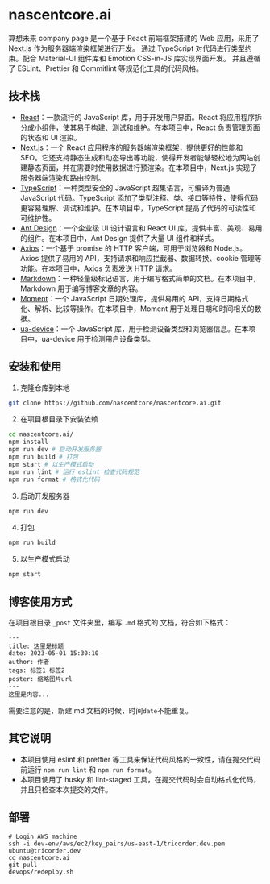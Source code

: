 # nascentcore.ai

算想未来 company page 是一个基于 React 前端框架搭建的 Web 应用，采用了 Next.js 作为服务器端渲染框架进行开发。
通过 TypeScript 对代码进行类型约束。配合 Material-UI 组件库和 Emotion CSS-in-JS 库实现界面开发。
并且遵循了 ESLint、Prettier 和 Commitlint 等规范化工具的代码风格。

## 技术栈

- [React](https://reactjs.org/)：一款流行的 JavaScript 库，用于开发用户界面。React 将应用程序拆分成小组件，使其易于构建、测试和维护。在本项目中，React 负责管理页面的状态和 UI 渲染。
- [Next.js](https://nextjs.org/)：一个 React 应用程序的服务器端渲染框架，提供更好的性能和 SEO。它还支持静态生成和动态导出等功能，使得开发者能够轻松地为网站创建静态页面，并在需要时使用数据进行预渲染。在本项目中，Next.js 实现了服务器端渲染和路由控制。
- [TypeScript](https://www.typescriptlang.org/)：一种类型安全的 JavaScript 超集语言，可编译为普通 JavaScript 代码。TypeScript 添加了类型注释、类、接口等特性，使得代码更容易理解、调试和维护。在本项目中，TypeScript 提高了代码的可读性和可维护性。
- [Ant Design](https://ant.design/)：一个企业级 UI 设计语言和 React UI 库，提供丰富、美观、易用的组件。在本项目中，Ant Design 提供了大量 UI 组件和样式。
- [Axios](https://axios-http.com/)：一个基于 promise 的 HTTP 客户端，可用于浏览器和 Node.js。Axios 提供了易用的 API，支持请求和响应拦截器、数据转换、cookie 管理等功能。在本项目中，Axios 负责发送 HTTP 请求。
- [Markdown](https://daringfireball.net/projects/markdown/)：一种轻量级标记语言，用于编写格式简单的文档。在本项目中，Markdown 用于编写博客文章的内容。
- [Moment](https://momentjs.com/)：一个 JavaScript 日期处理库，提供易用的 API，支持日期格式化、解析、比较等操作。在本项目中，Moment 用于处理日期和时间相关的数据。
- [ua-device](https://github.com/3846masa/ua-device)：一个 JavaScript 库，用于检测设备类型和浏览器信息。在本项目中，ua-device 用于检测用户设备类型。

## 安装和使用

1. 克隆仓库到本地

```bash
git clone https://github.com/nascentcore/nascentcore.ai.git
```

2. 在项目根目录下安装依赖

```bash
cd nascentcore.ai/
npm install
npm run dev # 启动开发服务器
npm run build # 打包
npm start # 以生产模式启动
npm run lint # 运行 eslint 检查代码规范
npm run format # 格式化代码
```

3. 启动开发服务器

```bash
npm run dev
```

4. 打包

```bash
npm run build
```

5. 以生产模式启动

```bash
npm start
```

## 博客使用方式

在项目根目录 `_post` 文件夹里，编写 `.md` 格式的 文档，符合如下格式：

```
---
title: 这里是标题
date: 2023-05-01 15:30:10
author: 作者
tags: 标签1 标签2
poster: 缩略图片url
---
这里是内容...

```

需要注意的是，新建 md 文档的时候，时间`date`不能重复。

## 其它说明

- 本项目使用 eslint 和 prettier 等工具来保证代码风格的一致性，请在提交代码前运行 `npm run lint` 和 `npm run format`。
- 本项目使用了 husky 和 lint-staged 工具，在提交代码时会自动格式化代码，并且只检查本次提交的文件。

## 部署

```
# Login AWS machine
ssh -i dev-env/aws/ec2/key_pairs/us-east-1/tricorder.dev.pem ubuntu@tricorder.dev
cd nascentcore.ai
git pull
devops/redeploy.sh
```
